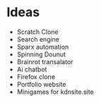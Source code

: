 # Ideas
- Scratch Clone
- Search engine
- Sparx automation
- Spinning Dounut
- Brainrot transalator
- Ai chatbot
- Firefox clone
- Portfolio website
- Minigames for kdnsite.site
